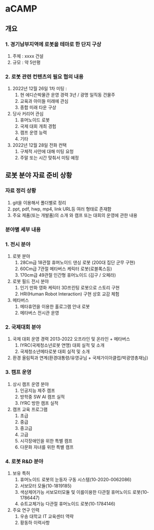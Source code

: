 # aCAMP
## 개요
### 1. 경기남부지역에 로봇을 테마로 한 단지 구상
   1) 주체 : xxxx 건설
   2) 규모 : 약 5만평

### 2. 로봇 관련 컨텐츠의 필요 협의 내용
   1) 2022년 12월 26일 1차 미팅 : 
      1. 현 에디슨박물관 운영 경력 3년 / 광명 일직동 건물주
      2. 교육과 아이들 미래에 관심 
      3. 종합 미래 타운 구상
   2) 당사 커리어 관심
      1. 휴머노이드 로봇
      2. 국제 대회 개최 경험
      3. 캠프 운영 능력
      4. 기타 
   3) 2022년 12월 28일 전화 컨택 
      1. 구체적 사안에 대해 미팅 요청
      2. 주말 또는 시간 맞춰서 미팅 예정
## 로봇 분야 자료 준비 상황
### 자료 정리 상황
 1. git을 이용해서 폴더별로 정리
 2. ppt, pdf, hwp, mp4, link URL등 여러 형태로 존재함
 3. 주요 제품(또는 개발품)의 소개 와 캠프 또는 대회의 운영에 관한 내용

### 분야별 세부 내용
### 1. 전시 분야 
   1) 로봇 분야
      1. 28Cm급 18관절 휴머노이드 댄싱 로봇 (200대 집단 군무 구현)
      2. 60Cm급 7관절 메타버스 케릭터 로봇(로블록스등)
      3. 170cm급 49관절 인간형 휴머노이드  (김구 / 오페라)      
   2) 로봇 필드 전시 분야 
      1. 인기 만화 영화 케릭터 3D프린팅 로봇으로 스토리 구현
      2. HRI(Human Robot Interaction) 구현 상호 교감 체험
   3) 메타버스 
      1. 메타휴먼을 이용한 홀로그램 안내 로봇
      2. 메타버스 전시관 운영
### 2. 국제대회 분야  
   1) 국제 대회 운영 경력 2013-2022 오프라인 및 온라인 + 메타버스
      1. IYRC(국제청소년로봇 연맹) 대회 실적 및 소개 
      2. 국제청소년메타로봇 대회 실적 및 소개
   3) 환경 올림픽과 연계(환경대통령/유영규님 + 국제가이아클럽/박광영총재님)
### 3. 캠프 운영  
   1) 상시 캠프 운영 분야
      1. 인공지능 제주 캠프
      2. 방학중 SW AI 캠프 실적
      3. IYRC 방한 캠프 실적
   2) 캠프 교육 프로그램 
      1. 초급
      2. 중급
      3. 중고급
      4. 고급
      5. 시각장애인을 위한 특별 캠프
      6. 다문화 자녀를 위한 특별 캠프
### 4. 로봇 R&D 분야
   1) 보유 특허 
      1. 휴머노이드 로봇의 눈동자 구동 시스템(10-2020-0062086)
      2. 서보모터 모듈(10-1819185)
      3. 색상제어가능 서보모터모듈 및 이를이용한 다관절 휴머노이드 로봇(10-1786447)
      4. 슈트교체가능 다관절 휴머노이드 로봇(10-1784146)
   2) 주요 연구 인력
      1. 우송 대학교 IT 교육센터 역략
      2. 황동하 이력사항      
    


